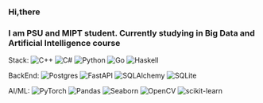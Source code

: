 ### Hi,there

### I am PSU and MIPT student. Currently studying in Big Data and Artificial Intelligence course

Stack:
![C++](https://img.shields.io/badge/c++-%2300599C.svg?style=for-the-badge&logo=c%2B%2B&logoColor=white)
![C#](https://img.shields.io/badge/c%23-%23239120.svg?style=for-the-badge&logo=c-sharp&logoColor=white)
![Python](https://img.shields.io/badge/python-3670A0?style=for-the-badge&logo=python&logoColor=ffdd54)
![Go](https://img.shields.io/badge/Go-%2300ADD8.svg?style=for-the-badge&logo=go&logoColor=white)
![Haskell](https://img.shields.io/badge/Haskell-5e5086?style=for-the-badge&logo=haskell&logoColor=white)

BackEnd:
![Postgres](https://img.shields.io/badge/postgres-%23316192.svg?style=for-the-badge&logo=postgresql&logoColor=white)
![FastAPI](https://img.shields.io/badge/FastAPI-%2300D5D1.svg?style=for-the-badge&logo=fastapi&logoColor=white)
![SQLAlchemy](https://img.shields.io/badge/SQLAlchemy-%23FF5733.svg?style=for-the-badge&logo=sqlalchemy&logoColor=white)
![SQLite](https://img.shields.io/badge/SQLite-%23003B57.svg?style=for-the-badge&logo=sqlite&logoColor=white)

AI/ML:
![PyTorch](https://img.shields.io/badge/PyTorch-%23EE4C2C.svg?style=for-the-badge&logo=pytorch&logoColor=white)
![Pandas](https://img.shields.io/badge/Pandas-%23150458.svg?style=for-the-badge&logo=pandas&logoColor=white)
![Seaborn](https://img.shields.io/badge/Seaborn-%2343B02A.svg?style=for-the-badge&logo=seaborn&logoColor=white)
![OpenCV](https://img.shields.io/badge/OpenCV-%23FFA500.svg?style=for-the-badge&logo=opencv&logoColor=white)
![scikit-learn](https://img.shields.io/badge/scikit--learn-%23F7931E.svg?style=for-the-badge&logo=scikit-learn&logoColor=white)

